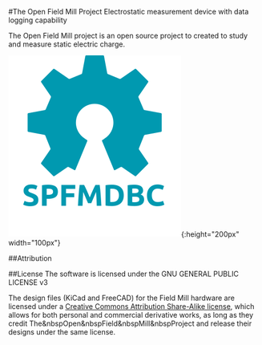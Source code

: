 #The Open Field Mill Project
Electrostatic measurement device with data logging capability

The Open Field Mill project is an open source project to created to study and
measure static electric charge. 

![Open Source Hardware](/oshw.svg){:height="200px" width="100px"}



##Attribution

##License
The software is licensed under the GNU GENERAL PUBLIC LICENSE v3

The design files (KiCad and FreeCAD) for the Field Mill hardware are licensed
under a [Creative Commons Attribution Share-Alike license](https://creativecommons.org/licenses/by-sa/4.0/), which allows for both
personal and commercial derivative works, as long as they credit The&nbspOpen&nbspField&nbspMill&nbspProject and release their designs under the same license.
